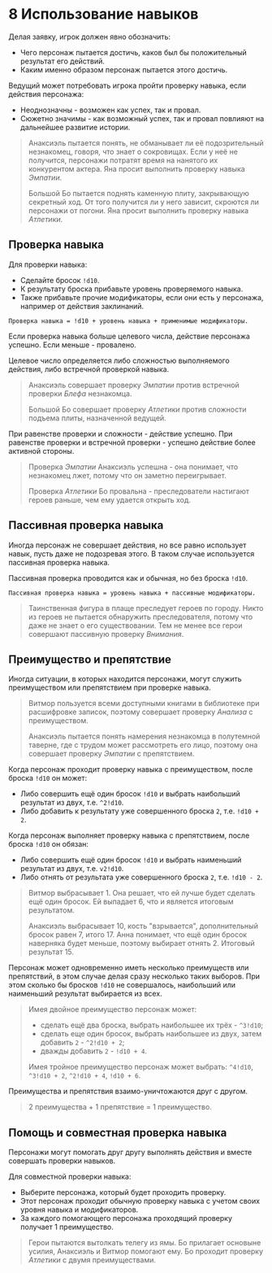 # 8 Использование навыков

Делая заявку, игрок должен явно обозначить:
- Чего персонаж пытается достичь, каков был бы положительный результат его действий.
- Каким именно образом персонаж пытается этого достичь.

Ведущий может потребовать игрока пройти проверку навыка, если действия персонажа:
- Неоднозначны - возможен как успех, так и провал.
- Сюжетно значимы - как возможный успех, так и провал повлияют на дальнейшее развитие истории.

>Анаксиэль пытается понять, не обманывает ли её подозрительный незнакомец, говоря, что знает о сокровищах.
>Если у неё не получится, персонажи потратят время на нанятого их конкурентом актера.
>Яна просит выполнить проверку навыка _Эмпатии_.
>
>Большой Бо пытается поднять каменную плиту, закрывающую секретный ход.
>От того получится ли у него зависит, скроются ли персонажи от погони.
>Яна просит выполнить проверку навыка _Атлетики_.

## Проверка навыка

Для проверки навыка:
- Сделайте бросок `!d10`.
- К результату броска прибавьте уровень проверяемого навыка.
- Также прибавьте прочие модификаторы, если они есть у персонажа, например от действия заклинаний.

`Проверка навыка = !d10 + уровень навыка + применимые модификаторы.`

Если проверка навыка больше целевого числа, действие персонажа успешно. Если меньше - провалено.

Целевое число определяется либо сложностью выполняемого действия, либо встречной проверкой навыка.

>Анаксиэль совершает проверку _Эмпатии_ против встречной проверки _Блефа_ незнакомца.
>
>Большой Бо совершает проверку _Атлетики_ против сложности подъема плиты, назначенной ведущей.

При равенстве проверки и сложности - действие успешно.
При равенстве проверки и встречной проверки - успешно действие более активной стороны.

>Проверка _Эмпатии_ Анаксиэль успешна - она понимает, что незнакомец лжет, потому что он заметно переигрывает.
>
>Проверка _Атлетики_ Бо провальна - преследователи настигают героев раньше, чем ему удается открыть ход.

## Пассивная проверка навыка

Иногда персонаж не совершает действия, но все равно использует навык, пусть даже не подозревая этого.
В таком случае используется пассивная проверка навыка.

Пассивная проверка проводится как и обычная, но без броска `!d10`.

`Пассивная проверка навыка = уровень навыка + пассивные модификаторы.`

>Таинственная фигура в плаще преследует героев по городу.
>Никто из героев не пытается обнаружить преследователя, потому что даже не знает о его существовании.
>Тем не менее все герои совершают пассивную проверку _Внимания_.

## Преимущество и препятствие

Иногда ситуации, в которых находится персонажи, могут служить преимуществом или препятствием при проверке навыка.

>Витмор пользуется всеми доступными книгами в библиотеке при расшифровке записок,
>поэтому совершает проверку _Анализа_ с преимуществом.
>
>Анаксиэль пытается понять намерения незнакомца в полутемной таверне, где с трудом может рассмотреть его лицо,
>поэтому она совершает проверку _Эмпатии_ с препятствием.

Когда персонаж проходит проверку навыка с преимуществом, после броска `!d10` он может:
- Либо совершить ещё один бросок `!d10` и выбрать наибольший результат из двух, т.е. `^2!d10`.
- Либо добавить к результату уже совершенного броска `2`, т.е. `!d10 + 2`.

Когда персонаж выполняет проверку навыка с препятствием, после броска `!d10` он обязан:
- Либо совершить ещё один бросок `!d10` и выбрать наименьший результат из двух, т.е. `v2!d10`.
- Либо отнять от результата уже совершенного броска `2`, т.е. `!d10 - 2`.

>Витмор выбрасывает 1. Она решает, что ей лучше будет сделать ещё один бросок.
>Ей выпадает 6, что и является итоговым результатом.
>
>Анаксиэль выбрасывает 10, кость "взрывается", дополнительный бросок равен 7, итого 17.
>Анна понимает, что ещё один бросок наверняка будет меньше, поэтому выбирает отнять 2.
>Итоговый результат 15.

Персонаж может одновременно иметь несколько преимуществ или препятствий,
в этом случае делая сразу несколько таких выборов.
При этом сколько бы бросков `!d10` не совершалось, наибольший или наименьший результат выбирается из всех.

>Имея двойное преимущество персонаж может:
>- сделать ещё два броска, выбрать наибольшее их трёх - `^3!d10`;
>- сделать еще один бросок, выбрать наибольшее из двух, затем добавить `2` - `^2!d10 + 2`;
>- дважды добавить `2` - `!d10 + 4`.
>
>Имея тройное преимущество персонаж может выбрать: `^4!d10`, `^3!d10 + 2`, `^2!d10 + 4`, `!d10 + 6`.

Преимущества и препятствия взаимо-уничтожаются друг с другом.

>2 преимущества + 1 препятствие = 1 преимущество.

## Помощь и совместная проверка навыка

Персонажи могут помогать друг другу выполнять действия и вместе совершать проверки навыков.

Для совместной проверки навыка:
- Выберите персонажа, который будет проходить проверку.
- Этот персонаж проходит обычную проверку навыка с учетом своих уровня навыка и модификаторов.
- За каждого помогающего персонажа проходящий проверку получает 1 преимущество.

>Герои пытаются вытолкать телегу из ямы.
>Бо прилагает основыне усилия, Анаксиэль и Витмор помогают ему.
>Бо проходит проверку _Атлетики_ с двумя преимуществами.
